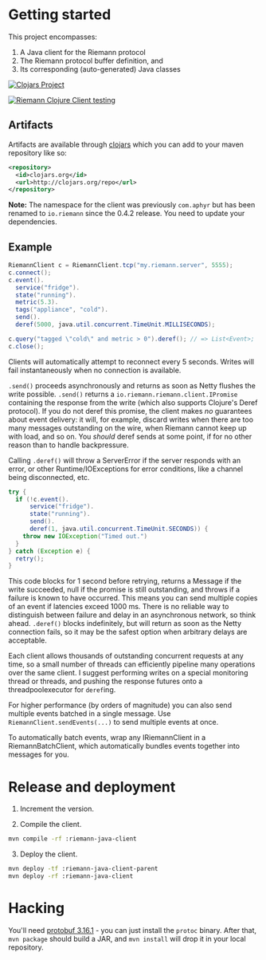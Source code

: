 # Getting started

This project encompasses:

1. A Java client for the Riemann protocol
2. The Riemann protocol buffer definition, and
3. Its corresponding (auto-generated) Java classes

[![Clojars
Project](https://img.shields.io/clojars/v/io.riemann/riemann-java-client.svg)](https://clojars.org/io.riemann/riemann-java-client)

[![Riemann Clojure Client testing](https://github.com/riemann/riemann-java-client/actions/workflows/test.yml/badge.svg)](https://github.com/riemann/riemann-java-client/actions/workflows/test.yml)

## Artifacts

Artifacts are available through
[clojars](https://clojars.org/io.riemann/riemann-java-client) which you can add
to your maven repository like so:

```xml
<repository>
  <id>clojars.org</id>
  <url>http://clojars.org/repo</url>
</repository>
```

**Note:**
The namespace for the client was previously `com.aphyr` but has been
renamed to `io.riemann` since the 0.4.2 release. You need to update your
dependencies.

## Example

``` java
RiemannClient c = RiemannClient.tcp("my.riemann.server", 5555);
c.connect();
c.event().
  service("fridge").
  state("running").
  metric(5.3).
  tags("appliance", "cold").
  send().
  deref(5000, java.util.concurrent.TimeUnit.MILLISECONDS);

c.query("tagged \"cold\" and metric > 0").deref(); // => List<Event>;
c.close();
```

Clients will automatically attempt to reconnect every 5 seconds. Writes
will fail instantaneously when no connection is available.

`.send()` proceeds asynchronously and returns as soon as Netty flushes
the write possible. `.send()` returns a
`io.riemann.riemann.client.IPromise` containing the response from the
write (which also supports Clojure's Deref protocol). If you do not
deref this promise, the client makes *no* guarantees about event
delivery: it will, for example, discard writes when there are too many
messages outstanding on the wire, when Riemann cannot keep up with load,
and so on. You *should* deref sends at some point, if for no other
reason than to handle backpressure.

Calling `.deref()` will throw a ServerError if the server responds with
an error, or other Runtime/IOExceptions for error conditions, like a
channel being disconnected, etc.

```java
try {
  if (!c.event().
      service("fridge").
      state("running").
      send().
      deref(1, java.util.concurrent.TimeUnit.SECONDS)) {
    throw new IOException("Timed out.")
  }
} catch (Exception e) {
  retry();
}
```

This code blocks for 1 second before retrying, returns a Message if the
write succeeded, null if the promise is still outstanding, and throws if
a failure is known to have occurred. This means you can send multiple
copies of an event if latencies exceed 1000 ms. There is no reliable way
to distinguish between failure and delay in an asynchronous network, so
think ahead. `.deref()` blocks indefinitely, but will return as soon as
the Netty connection fails, so it may be the safest option when
arbitrary delays are acceptable.

Each client allows thousands of outstanding concurrent requests at any
time, so a small number of threads can efficiently pipeline many
operations over the same client. I suggest performing writes on a
special monitoring thread or threads, and pushing the response futures
onto a threadpoolexecutor for `deref`ing.

For higher performance (by orders of magnitude) you can also send
multiple events batched in a single message. Use
`RiemannClient.sendEvents(...)` to send multiple events at once.

To automatically batch events, wrap any IRiemannClient in a
RiemannBatchClient, which automatically bundles events together into
messages for you.

# Release and deployment

1. Increment the version.

2. Compile the client.

```sh
mvn compile -rf :riemann-java-client
```

3. Deploy the client.

```sh
mvn deploy -tf :riemann-java-client-parent
mvn deploy -rf :riemann-java-client
```

# Hacking

You'll need [protobuf 3.16.1](https://github.com/google/protobuf) - you
can just install the `protoc` binary. After that, `mvn package` should
build a JAR, and `mvn install` will drop it in your local repository.
